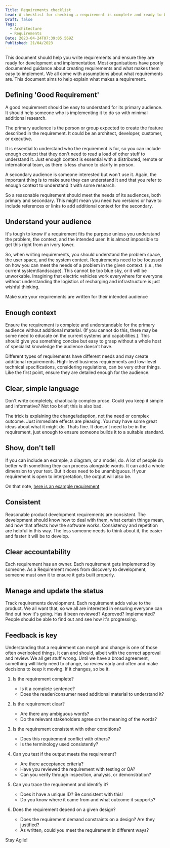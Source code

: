 ```yaml
---
Title: Requirements checklist
Lead: A checklist for checking a requirement is complete and ready to be used.
Draft: false
Tags:
  - Architecture
  - Requirements
Date: 2023-04-24T07:39:05.569Z
Published: 21/04/2023
---
```


This document should help you write requirements and ensure they are ready for development and implementation. Most organisations have poorly documented guidance about creating requirements and what makes them easy to implement. We all come with assumptions about what requirements are. This document aims to help explain what makes a requirement.

## Defining 'Good Requirement'

A good requirement should be easy to understand for its primary audience. It should help someone who is implementing it to do so with minimal additional research.

The primary audience is the person or group expected to create the feature described in the requirement. It could be an architect, developer, customer, or executive.

It is essential to understand who the requirement is for, so you can include enough context that they don't need to read a load of other stuff to understand it. Just enough context is essential with a distributed, remote or international team, as there is less chance to clarify in person.

A secondary audience is someone interested but won't use it. Again, the important thing is to make sure they can understand it and that you refer to enough context to understand it with some research.

So a reasonable requirement should meet the needs of its audiences, both primary and secondary. This might mean you need two versions or have to include references or links to add additional context for the secondary.

## Understand your audience

It's tough to know if a requirement fits the purpose unless you understand the problem, the context, and the intended user. It is almost impossible to get this right from an ivory tower.

So, when writing requirements, you should understand the problem space, the user space, and the system context. Requirements need to be focussed on how you can meet the needs of a problem in the given context. (i.e., the current system/landscape). This cannot be too blue sky, or it will be unworkable. Imagining that electric vehicles work everywhere for everyone without understanding the logistics of recharging and infrastructure is just wishful thinking.

Make sure your requirements are written for their intended audience

## Enough context

Ensure the requirement is complete and understandable for the primary audience without additional material. (If you cannot do this, there may be some need to educate on the current systems and capabilities.). This should give you something concise but easy to grasp without a whole host of specialist knowledge the audience doesn't have.

Different types of requirements have different needs and may create additional requirements. High-level business requirements and low-level technical specifications, considering regulations, can be very other things. Like the first point, ensure they are detailed enough for the audience.

## Clear, simple language

Don't write completely, chaotically complex prose. Could you keep it simple and informative? Not too brief; this is also bad.

The trick is explaining the change/adaption, not the need or complex outcome. Just immediate effects are pleasing. You may have some great ideas about what it might do. Thats fine. It doesn't need to be in the requirement, just enough to ensure someone builds it to a suitable standard.

## Show, don't tell

If you can include an example, a diagram, or a model, do. A lot of people do better with something they can process alongside words. It can add a whole dimension to your text. But it does need to be unambiguous. If your requirement is open to interpretation, the output will also be.

On that note, [here is an example requirement](xref:compatibility)

## Consistent

Reasonable product development requirements are consistent. The development should know how to deal with them, what certain things mean, and how that affects how the software works. Consistency and repetition are helpful in this way. The less someone needs to think about it, the easier and faster it will be to develop.

## Clear accountability

Each requirement has an owner. Each requirement gets implemented by someone. As a Requirement moves from discovery to development, someone must own it to ensure it gets built properly.

## Manage and update the status

Track requirements development. Each requirement adds value to the product. We all want that, so we all are interested in ensuring everyone can find out how it's going. Has it been reviewed? Approved? Implemented? People should be able to find out and see how it's progressing.

## Feedback is key

Understanding that a requirement can morph and change is one of those often overlooked things. It can and should, albeit with the correct approval and review. We all get stuff wrong. Until we have a broad agreement, something will likely need to change, so review early and often and make decisions to keep it moving. If it changes, so be it.

1. Is the requirement complete?
    * Is it a complete sentence?
    * Does the reader/consumer need additional material to understand it?

2. Is the requirement clear?
    * Are there any ambiguous words?
    * Do the relevant stakeholders agree on the meaning of the words?

3. Is the requirement consistent with other conditions?
    * Does this requirement conflict with others?
    * Is the terminology used consistently?

4. Can you test if the output meets the requirement?
    * Are there acceptance criteria?
    * Have you reviewed the requirement with testing or QA?
    * Can you verify through inspection, analysis, or demonstration?

5. Can you trace the requirement and identify it?
    * Does it have a unique ID? Be consistent with this!
    * Do you know where it came from and what outcome it supports?

6. Does the requirement depend on a given design?
    * Does the requirement demand constraints on a design? Are they justified?
    * As written, could you meet the requirement in different ways?

Stay Agile!
